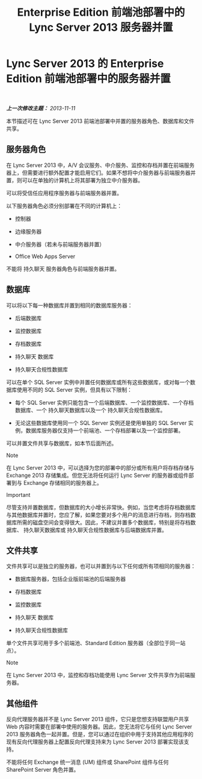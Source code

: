 ﻿---
title: Enterprise Edition 前端池部署中的 Lync Server 2013 服务器并置
TOCTitle: Enterprise Edition 前端池部署中的服务器并置
ms:assetid: 0516b18d-14c0-4237-9279-0f92e341b1bd
ms:mtpsurl: https://technet.microsoft.com/zh-cn/library/Gg398102(v=OCS.15)
ms:contentKeyID: 49311863
ms.date: 05/19/2016
mtps_version: v=OCS.15
ms.translationtype: HT
---

# Lync Server 2013 的 Enterprise Edition 前端池部署中的服务器并置

 

_**上一次修改主题：** 2013-11-11_

本节描述可在 Lync Server 2013 前端池部署中并置的服务器角色、数据库和文件共享。

## 服务器角色

在 Lync Server 2013 中，A/V 会议服务、中介服务、监控和存档并置在前端服务器上，但需要进行额外配置才能启用它们。如果不想将中介服务器与前端服务器并置，则可以在单独的计算机上将其部署为独立中介服务器。

可以将受信任应用程序服务器与前端服务器并置。

以下服务器角色必须分别部署在不同的计算机上：

  - 控制器

  - 边缘服务器

  - 中介服务器（若未与前端服务器并置）

  - Office Web Apps Server

不能将 持久聊天 服务器角色与前端服务器并置。

## 数据库

可以将以下每一种数据库并置到相同的数据库服务器：

  - 后端数据库

  - 监控数据库

  - 存档数据库

  - 持久聊天 数据库

  - 持久聊天合规性数据库

可以在单个 SQL Server 实例中并置任何数据库或所有这些数据库，或对每一个数据库使用不同的 SQL Server 实例，但具有以下限制：

  - 每个 SQL Server 实例只能包含一个后端数据库、一个监控数据库、一个存档数据库、一个 持久聊天数据库以及一个 持久聊天合规性数据库。

  - 无论这些数据库使用同一个 SQL Server 实例还是使用单独的 SQL Server 实例，数据库服务器仅支持一个前端池、一个存档部署以及一个监控部署。

可以并置文件共享与数据库，如本节后面所述。

> [!NOTE]  
> 在 Lync Server 2013 中，可以选择为您的部署中的部分或所有用户将存档存储与 Exchange 2013 存储集成。但您无法将任何运行 Lync Server 的服务器或组件部署到与 Exchange 存储相同的服务器上。



> [!IMPORTANT]
> 尽管支持并置数据库，但数据库的大小增长非常快。例如，当您考虑将存档数据库与其他数据库并置时，您应了解，如果您要对多个用户的消息进行存档，则存档数据库所需的磁盘空间会变得很大。因此，不建议并置多个数据库，特别是将存档数据库、 持久聊天数据库或 持久聊天合规性数据库与后端数据库并置。


## 文件共享

文件共享可以是独立的服务器，也可以并置到与以下任何或所有项相同的服务器：

  - 数据库服务器，包括企业版前端池的后端服务器

  - 存档数据库

  - 监控数据库

  - 持久聊天 数据库

  - 持久聊天合规性数据库

单个文件共享可用于多个前端池、Standard Edition 服务器（全部位于同一站点）。

> [!NOTE]  
> 在 Lync Server 2013 中，监控和存档功能使用 Lync Server 文件共享作为前端服务器。



## 其他组件

反向代理服务器并不是 Lync Server 2013 组件，它只是您想支持联盟用户共享 Web 内容时需要在部署中使用的服务器。因此，您无法将它与任何 Lync Server 2013 服务器角色一起并置。但是，您可以通过在组织中用于支持其他应用程序的现有反向代理服务器上配置反向代理支持来为 Lync Server 2013 部署实现该支持。

不能将任何 Exchange 统一消息 (UM) 组件或 SharePoint 组件与任何 SharePoint Server 角色并置。

